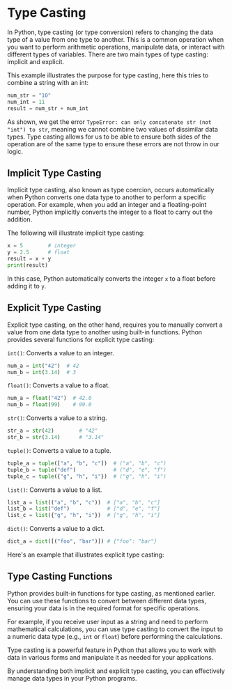 # Type Casting

In Python, type casting (or type conversion) refers to changing the data type of a value from one type to another. This is a common operation when you want to perform arithmetic operations, manipulate data, or interact with different types of variables. There are two main types of type casting: implicit and explicit.

This example illustrates the purpose for type casting, here this tries to combine a string with an int:


```python
num_str = "10"
num_int = 11
result = num_str + num_int
```

As shown, we get the error `TypeError: can only concatenate str (not "int") to str`, meaning we cannot combine two values of dissimilar data types. Type casting allows for us to be able to ensure both sides of the operation are of the same type to ensure these errors are not throw in our logic.

## Implicit Type Casting

Implicit type casting, also known as type coercion, occurs automatically when Python converts one data type to another to perform a specific operation. For example, when you add an integer and a floating-point number, Python implicitly converts the integer to a float to carry out the addition.

The following will illustrate implicit type casting:


```python
x = 5        # integer
y = 2.5      # float
result = x + y
print(result)
```

In this case, Python automatically converts the integer `x` to a float before adding it to `y`.

## Explicit Type Casting

Explicit type casting, on the other hand, requires you to manually convert a value from one data type to another using built-in functions. Python provides several functions for explicit type casting:

`int()`: Converts a value to an integer.


```python
num_a = int("42")  # 42
num_b = int(3.14)  # 3
```

`float()`: Converts a value to a float.


```python
num_a = float("42")  # 42.0
num_b = float(99)    # 99.0
```

`str()`: Converts a value to a string.


```python
str_a = str(42)        # "42"
str_b = str(3.14)      # "3.14"
```

`tuple()`: Converts a value to a tuple.


```python
tuple_a = tuple(["a", "b", "c"])  # ("a", "b", "c")
tuple_b = tuple("def")            # ("d", "e", "f")
tuple_c = tuple({"g", "h", "i"})  # ("g", "h", "i")
```

`list()`: Converts a value to a list.


```python
list_a = list(("a", "b", "c"))  # ["a", "b", "c"]
list_b = list("def")            # ["d", "e", "f"]
list_c = list({"g", "h", "i"})  # ["g", "h", "i"]
```

`dict()`: Converts a value to a dict.


```python
dict_a = dict([("foo", "bar")]) # {"foo": "bar"}
```

Here's an example that illustrates explicit type casting:

## Type Casting Functions

Python provides built-in functions for type casting, as mentioned earlier. You can use these functions to convert between different data types, ensuring your data is in the required format for specific operations.

For example, if you receive user input as a string and need to perform mathematical calculations, you can use type casting to convert the input to a numeric data type (e.g., `int` or `float`) before performing the calculations.

Type casting is a powerful feature in Python that allows you to work with data in various forms and manipulate it as needed for your applications.

By understanding both implicit and explicit type casting, you can effectively manage data types in your Python programs.
